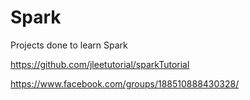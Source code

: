 # Spark
Projects done to learn Spark

https://github.com/jleetutorial/sparkTutorial

https://www.facebook.com/groups/188510888430328/
